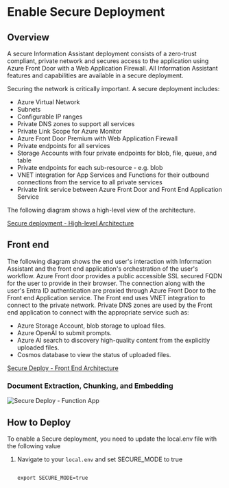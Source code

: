 # Enable Secure Deployment
 
## Overview

A secure Information Assistant deployment consists of a zero-trust compliant, private network and secures access to the application using Azure Front Door with a Web Application Firewall. All Information Assistant features and capabilities are available in a secure deployment. 

Securing the network is critically important. A secure deployment includes:

* Azure Virtual Network
* Subnets
* Configurable IP ranges
* Private DNS zones to support all services
* Private Link Scope for Azure Monitor
* Azure Front Door Premium with Web Application Firewall
* Private endpoints for all services
* Storage Accounts with four private endpoints for blob, file, queue, and table
* Private endpoints for each sub-resource - e.g. blob
* VNET integration for App Services and Functions for their outbound connections from the service to all private services
* Private link service between Azure Front Door and Front End Application Service

The following diagram shows a high-level view of the architecture.

[Secure deployment - High-level Architecture](../images/secure-deployment-high-level-architecture.png)

## Front end

The following diagram shows the end user's interaction with Information Assistant and the front end application's orchestration of the user's workflow. Azure Front door provides a public accessible SSL secured FQDN for the user to provide in their browser. The connection along with the user's Entra ID authentication are proxied through Azure Front Door to the Front end Application service. The Front end uses VNET integration to connect to the private network. Private DNS zones are used by the Front end application to connect with the appropriate service such as:

* Azure Storage Account, blob storage to upload files.
* Azure OpenAI to submit prompts.
* Azure AI search to discovery high-quality content from the explicitly uploaded files.
* Cosmos database to view the status of uploaded files.


[Secure Deploy - Front End Architecture](../images/secure-deployment-front-end-architecture.png)

### Document Extraction, Chunking, and Embedding

![Secure Deploy - Function App](../images/secure-deployment-function-app)

## How to Deploy

To enable a Secure deployment, you need to update the local.env file with the following value

1. Navigate to your `local.env` and set SECURE_MODE to true

   ```

   export SECURE_MODE=true


